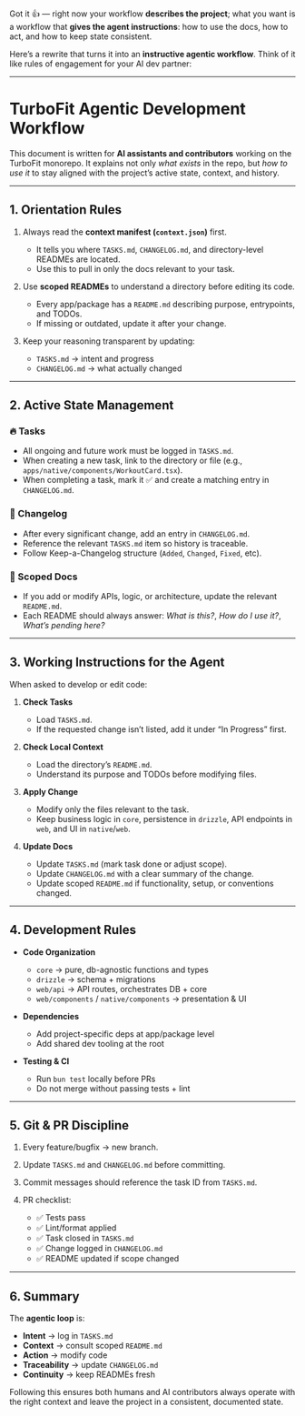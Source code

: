 Got it 👍 — right now your workflow **describes the project**; what you want is a workflow that **gives the agent instructions**: how to use the docs, how to act, and how to keep state consistent.

Here’s a rewrite that turns it into an **instructive agentic workflow**. Think of it like rules of engagement for your AI dev partner:

---

# TurboFit Agentic Development Workflow

This document is written for **AI assistants and contributors** working on the TurboFit monorepo. It explains not only *what exists* in the repo, but *how to use it* to stay aligned with the project’s active state, context, and history.

---

## 1. Orientation Rules

1. Always read the **context manifest (`context.json`)** first.

   * It tells you where `TASKS.md`, `CHANGELOG.md`, and directory-level READMEs are located.
   * Use this to pull in only the docs relevant to your task.

2. Use **scoped READMEs** to understand a directory before editing its code.

   * Every app/package has a `README.md` describing purpose, entrypoints, and TODOs.
   * If missing or outdated, update it after your change.

3. Keep your reasoning transparent by updating:

   * `TASKS.md` → intent and progress
   * `CHANGELOG.md` → what actually changed

---

## 2. Active State Management

### 🔥 Tasks

* All ongoing and future work must be logged in `TASKS.md`.
* When creating a new task, link to the directory or file (e.g., `apps/native/components/WorkoutCard.tsx`).
* When completing a task, mark it ✅ and create a matching entry in `CHANGELOG.md`.

### 📝 Changelog

* After every significant change, add an entry in `CHANGELOG.md`.
* Reference the relevant `TASKS.md` item so history is traceable.
* Follow Keep-a-Changelog structure (`Added`, `Changed`, `Fixed`, etc).

### 📂 Scoped Docs

* If you add or modify APIs, logic, or architecture, update the relevant `README.md`.
* Each README should always answer: *What is this?*, *How do I use it?*, *What’s pending here?*

---

## 3. Working Instructions for the Agent

When asked to develop or edit code:

1. **Check Tasks**

   * Load `TASKS.md`.
   * If the requested change isn’t listed, add it under “In Progress” first.

2. **Check Local Context**

   * Load the directory’s `README.md`.
   * Understand its purpose and TODOs before modifying files.

3. **Apply Change**

   * Modify only the files relevant to the task.
   * Keep business logic in `core`, persistence in `drizzle`, API endpoints in `web`, and UI in `native`/`web`.

4. **Update Docs**

   * Update `TASKS.md` (mark task done or adjust scope).
   * Update `CHANGELOG.md` with a clear summary of the change.
   * Update scoped `README.md` if functionality, setup, or conventions changed.

---

## 4. Development Rules

* **Code Organization**

  * `core` → pure, db-agnostic functions and types
  * `drizzle` → schema + migrations
  * `web/api` → API routes, orchestrates DB + core
  * `web/components` / `native/components` → presentation & UI

* **Dependencies**

  * Add project-specific deps at app/package level
  * Add shared dev tooling at the root

* **Testing & CI**

  * Run `bun test` locally before PRs
  * Do not merge without passing tests + lint

---

## 5. Git & PR Discipline

1. Every feature/bugfix → new branch.
2. Update `TASKS.md` and `CHANGELOG.md` before committing.
3. Commit messages should reference the task ID from `TASKS.md`.
4. PR checklist:

   * ✅ Tests pass
   * ✅ Lint/format applied
   * ✅ Task closed in `TASKS.md`
   * ✅ Change logged in `CHANGELOG.md`
   * ✅ README updated if scope changed

---

## 6. Summary

The **agentic loop** is:

* **Intent** → log in `TASKS.md`
* **Context** → consult scoped `README.md`
* **Action** → modify code
* **Traceability** → update `CHANGELOG.md`
* **Continuity** → keep READMEs fresh

Following this ensures both humans and AI contributors always operate with the right context and leave the project in a consistent, documented state.
